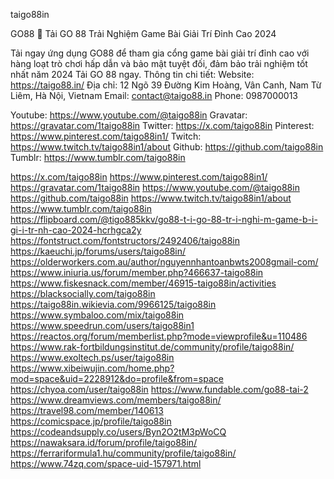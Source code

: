 taigo88in

GO88 🎯 Tải GO 88 Trải Nghiệm Game Bài Giải Trí Đỉnh Cao 2024

Tải ngay ứng dụng GO88 để tham gia cổng game bài giải trí đỉnh cao với hàng loạt trò chơi hấp dẫn và bảo mật tuyệt đối, đảm bảo trải nghiệm tốt nhất năm 2024 Tải GO 88 ngay.
Thông tin chi tiết:
Website: https://taigo88.in/
Địa chỉ: 12 Ngõ 39 Đường Kim Hoàng, Vân Canh, Nam Từ Liêm, Hà Nội, Vietnam
Email: contact@taigo88.in
Phone: 0987000013



Youtube: https://www.youtube.com/@taigo88in
Gravatar: https://gravatar.com/1taigo88in
Twitter: https://x.com/taigo88in
Pinterest: https://www.pinterest.com/taigo88in1/
Twitch: https://www.twitch.tv/taigo88in1/about
Github: https://github.com/taigo88in
Tumblr: https://www.tumblr.com/taigo88in

https://x.com/taigo88in
https://www.pinterest.com/taigo88in1/
https://gravatar.com/1taigo88in
https://www.youtube.com/@taigo88in
https://github.com/taigo88in
https://www.twitch.tv/taigo88in1/about
https://www.tumblr.com/taigo88in
https://flipboard.com/@tigo885kkv/go88-t-i-go-88-tr-i-nghi-m-game-b-i-gi-i-tr-nh-cao-2024-hcrhgca2y
https://fontstruct.com/fontstructors/2492406/taigo88in
https://kaeuchi.jp/forums/users/taigo88in/
https://olderworkers.com.au/author/nguyennhantoanbwts2008gmail-com/
https://www.iniuria.us/forum/member.php?466637-taigo88in
https://www.fiskesnack.com/member/46915-taigo88in/activities
https://blacksocially.com/taigo88in
https://taigo88in.wikievia.com/9966125/taigo88in
https://www.symbaloo.com/mix/taigo88in
https://www.speedrun.com/users/taigo88in1
https://reactos.org/forum/memberlist.php?mode=viewprofile&u=110486
https://www.rak-fortbildungsinstitut.de/community/profile/taigo88in/
https://www.exoltech.ps/user/taigo88in
https://www.xibeiwujin.com/home.php?mod=space&uid=2228912&do=profile&from=space
https://chyoa.com/user/taigo88in
https://www.fundable.com/go88-tai-2
https://www.dreamviews.com/members/taigo88in/
https://travel98.com/member/140613
https://comicspace.jp/profile/taigo88in
https://codeandsupply.co/users/Byn2O2tM3pWoCQ
https://nawaksara.id/forum/profile/taigo88in/
https://ferrariformula1.hu/community/profile/taigo88in/
https://www.74zq.com/space-uid-157971.html